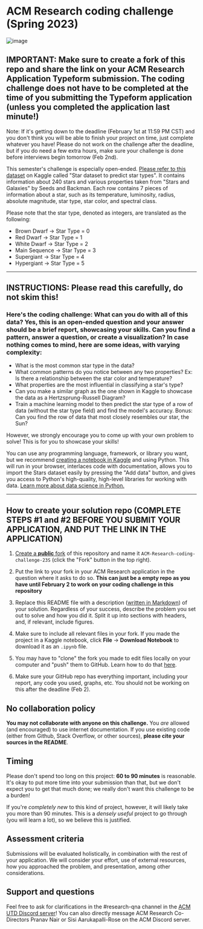 # ACM Research coding challenge (Spring 2023)

![image](https://user-images.githubusercontent.com/72369124/211179527-0ee60624-2794-4e13-bf7f-f88b5c950e44.png)

## IMPORTANT: Make sure to create a fork of this repo and share the link on your ACM Research Application Typeform submission. The coding challenge does not have to be completed at the time of you submitting the Typeform application (unless you completed the application last minute!)

Note: If it's getting down to the deadline (February 1st at 11:59 PM CST) and you don't think you will be able to finish your project on time, just complete whatever you have! Please do not work on the challenge after the deadline, but if you do need a few extra hours, make sure your challenge is done before interviews begin tomorrow (Feb 2nd).

This semester's challenge is especially open-ended. [Please refer to this dataset](https://www.kaggle.com/datasets/deepu1109/star-dataset) on Kaggle called "Star dataset to predict star types".  It contains information about 240 stars and various properties taken from "Stars and Galaxies" by Seeds and Backman. Each row contains 7 pieces of information about a star, such as its temperature, luminosity, radius, absolute magnitude, star type, star color, and spectral class.

Please note that the star type, denoted as integers, are translated as the following:
- Brown Dwarf -> Star Type = 0
- Red Dwarf -> Star Type = 1
- White Dwarf -> Star Type = 2
- Main Sequence -> Star Type = 3
- Supergiant -> Star Type = 4
- Hypergiant -> Star Type = 5

---

## INSTRUCTIONS: Please read this carefully, do not skim this!

### Here's the coding challenge: **What can you do with all of this data?** Yes, this is an **open-ended** question and your answer should be a brief report, showcasing your skills. Can you find a pattern, answer a question, or create a visualization? In case nothing comes to mind, here are some ideas, with varying complexity:

- What is the most common star type in the data?
- What common patterns do you notice between any two properties? Ex: Is there a relationship between the star color and temperature?
- What properties are the most influential in classifying a star's type?
- Can you make a similar graph as the one shown in Kaggle to showcase the data as a Hertzsprung-Russell Diagram?
- Train a machine learning model to then predict the star type of a row of data (without the star type field) and find the model's accuracy.
Bonus: Can you find the row of data that most closely resembles our star, the Sun?

However, we strongly encourage you to come up with your own problem to solve! This is for you to showcase your skills!

You can use any programming language, framework, or library you want, but we recommend [creating a notebook in Kaggle](https://www.kaggle.com/docs/notebooks) and using Python. This will run in your browser, interlaces code with documentation, allows you to import the Stars dataset easily by pressing the "Add data" button, and gives you access to Python's high-quality, high-level libraries for working with data. [Learn more about data science in Python.](https://www.w3schools.com/datascience/ds_python.asp)

---

## How to create your solution repo **(COMPLETE STEPS #1 and #2 BEFORE YOU SUBMIT YOUR APPLICATION, AND PUT THE LINK IN THE APPLICATION)**

1. [Create a **public** fork](https://docs.github.com/en/get-started/quickstart/fork-a-repo) of this repository and name it  `ACM-Research-coding-challenge-23S` (click the "Fork" button in the top right).

2. Put the link to your fork in your ACM Research application in the question where it asks to do so. **This can just be a empty repo as you have until February 2 to work on your coding challenge in this repository**

3. Replace this README file with a description ([written in Markdown](https://docs.github.com/en/get-started/writing-on-github/getting-started-with-writing-and-formatting-on-github/about-writing-and-formatting-on-github)) of your solution. Regardless of your success, describe the problem you set out to solve and how you did it. Split it up into sections with headers, and, if relevant, include figures.

4. Make sure to include all relevant files in your fork. If you made the project in a Kaggle notebook, click **File** → **Download Notebook** to download it as an `.ipynb` file.

4. You may have to "clone" the fork you made to edit files locally on your computer and "push" them to GitHub. Learn how to do that [here](https://docs.github.com/en/repositories/creating-and-managing-repositories/cloning-a-repository).

5. Make sure your GitHub repo has everything important, including your report, any code you used, graphs, etc. You should not be working on this after the deadline (Feb 2).


## No collaboration policy

**You may not collaborate with anyone on this challenge.** You _are_ allowed (and encouraged) to use internet documentation. If you use existing code (either from Github, Stack Overflow, or other sources), **please cite your sources in the README**.

## Timing

Please don't spend too long on this project: **60 to 90 minutes** is reasonable. It's okay to put more time into your submission than that, but we don't expect you to get that much done; we really don't want this challenge to be a burden!

If you're *completely new* to this kind of project, however, it will likely take you more than 90 minutes. This is a *densely useful* project to go through (you will learn a lot), so we believe this is justified.

## Assessment criteria

Submissions will be evaluated holistically, in combination with the rest of your application. We will consider your effort, use of external resources, how you approached the problem, and presentation, among other considerations.

## Support and questions

Feel free to ask for clarifications in the #research-qna channel in the [ACM UTD Discord server](https://discord.gg/nJxRdKdG4d)! You can also directly message ACM Research Co-Directors Pranav Nair or Sisi Aarukapalli-Rose on the ACM Discord server.
